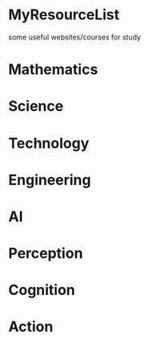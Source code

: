 # MyResourceList
some useful websites/courses for study

# Mathematics

# Science

# Technology

# Engineering

# AI

# Perception

# Cognition

# Action

